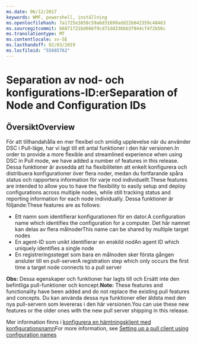 ```yaml
---
ms.date: 06/12/2017
keywords: WMF, powershell, inställning
ms.openlocfilehash: 7a1725e3858c59a6d31699add22b042359c48463
ms.sourcegitcommit: b6871f21bd666f9cd71dd336bb3f844cf472b56c
ms.translationtype: MT
ms.contentlocale: sv-SE
ms.lasthandoff: 02/03/2019
ms.locfileid: "55685762"
---
```

# <a name="separation-of-node-and-configuration-ids"></a><span data-ttu-id="da8d8-102">Separation av nod- och konfigurations-ID:er</span><span class="sxs-lookup"><span data-stu-id="da8d8-102">Separation of Node and Configuration IDs</span></span>

## <a name="overview"></a><span data-ttu-id="da8d8-103">Översikt</span><span class="sxs-lookup"><span data-stu-id="da8d8-103">Overview</span></span>

<span data-ttu-id="da8d8-104">För att tillhandahålla en mer flexibel och smidig upplevelse när du använder DSC i Pull-läge, har vi lagt till ett antal funktioner i den här versionen.</span><span class="sxs-lookup"><span data-stu-id="da8d8-104">In order to provide a more flexible and streamlined experience when using DSC in Pull mode, we have added a number of features in this release.</span></span> <span data-ttu-id="da8d8-105">Dessa funktioner är avsedda att ha flexibiliteten att enkelt konfigurera och distribuera konfigurationer över flera noder, medan du fortfarande spåra status och rapportera information för varje nod individuellt.</span><span class="sxs-lookup"><span data-stu-id="da8d8-105">These features are intended to allow you to have the flexibility to easily setup and deploy configurations across multiple nodes, while still tracking status and reporting information for each node individually.</span></span>
<span data-ttu-id="da8d8-106">Dessa funktioner är följande:</span><span class="sxs-lookup"><span data-stu-id="da8d8-106">These features are as follows:</span></span>

* <span data-ttu-id="da8d8-107">Ett namn som identifierar konfigurationen för en dator.</span><span class="sxs-lookup"><span data-stu-id="da8d8-107">A configuration name which identifies the configuration for a computer.</span></span> <span data-ttu-id="da8d8-108">Det här namnet kan delas av flera målnoder</span><span class="sxs-lookup"><span data-stu-id="da8d8-108">This name can be shared by multiple target nodes</span></span>
* <span data-ttu-id="da8d8-109">En agent-ID som unikt identifierar en enskild nod</span><span class="sxs-lookup"><span data-stu-id="da8d8-109">An agent ID which uniquely identifies a single node</span></span>
* <span data-ttu-id="da8d8-110">En registreringssteget som bara en målnoden sker första gången ansluter till en pull-server</span><span class="sxs-lookup"><span data-stu-id="da8d8-110">A registration step which only occurs the first time a target node connects to a pull server</span></span>

<span data-ttu-id="da8d8-111">**Obs:** Dessa egenskaper och funktioner har lagts till och Ersätt inte den befintliga pull-funktioner och koncept.</span><span class="sxs-lookup"><span data-stu-id="da8d8-111">**Note:** These features and functionality have been added and do not replace the existing pull features and concepts.</span></span> <span data-ttu-id="da8d8-112">Du kan använda dessa nya funktioner eller äldsta med den nya pull-servern som levereras i den här versionen.</span><span class="sxs-lookup"><span data-stu-id="da8d8-112">You can use these new features or the older ones with the new pull server shipping in this release.</span></span>

<span data-ttu-id="da8d8-113">Mer information finns i [konfigurera en hämtningsklient med konfigurationsnamn](https://msdn.microsoft.com/powershell/dsc/pullclientconfignames)</span><span class="sxs-lookup"><span data-stu-id="da8d8-113">For more information, see [Setting up a pull client using configuration names](https://msdn.microsoft.com/powershell/dsc/pullclientconfignames)</span></span>
